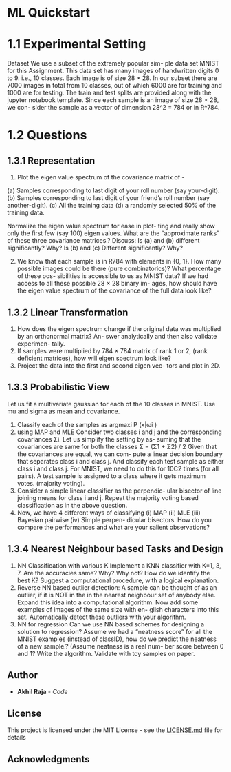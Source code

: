 # ML Quickstart

# 1.1 Experimental Setting

Dataset We use a subset of the extremely popular sim- ple data set MNIST for this Assignment. This data set has many images of handwritten digits 0 to 9. i.e., 10 classes. Each image is of size 28 × 28. In our subset there are 7000 images in total from 10 classes, out of which 6000 are for training and 1000 are for testing. The train and test splits are provided along with the jupyter notebook template.
Since each sample is an image of size 28 × 28, we con- sider the sample as a vector of dimension 28^2 = 784 or in R^784.

# 1.2 Questions
## 1.3.1 Representation

1. Plot the eigen value spectrum of the covariance matrix of - 

(a) Samples corresponding to last digit of your roll number (say your-digit).
(b) Samples corresponding to last digit of your friend’s roll number (say another-digit).
(c) All the training data
(d) a randomly selected 50% of the training data.

Normalize the eigen value spectrum for ease in plot- ting and really show only the first few (say 100) eigen values. What are the “approximate ranks” of these three covariance matrices.?
Discuss: Is (a) and (b) different significantly? Why? Is (b) and (c) Different significantly? Why?

2. We know that each sample is in R784 with elements in {0, 1}. How many possible images could be there (pure combinatorics)? What percentage of these pos- sibilities is accessible to us as MNIST data? If we had access to all these possible 28 × 28 binary im- ages, how should have the eigen value spectrum of the covariance of the full data look like?

## 1.3.2 Linear Transformation

1. How does the eigen spectrum change if the original data was multiplied by an orthonormal matrix? An- swer analytically and then also validate experimen- tally.
2. If samples were multiplied by 784 × 784 matrix of rank 1 or 2, (rank deficient matrices), how will eigen spectrum look like?
3. Project the data into the first and second eigen vec- tors and plot in 2D.

## 1.3.3 Probabilistic View

Let us fit a multivariate gaussian for each of the 10 classes in MNIST. Use mu and sigma as mean and covariance.

1. Classify each of the samples as argmaxi P (x|ωi ) 
2. using MAP and MLE
    Consider two classes i and j and the corresponding covariances Σi. Let us simplify the setting by as- suming that the covariances are same for both the classes
    Σ = (Σ1 + Σ2) / 2
Given that the covariances are equal, we can com- pute a linear decision boundary that separates class i and class j. And classify each test sample as either class i and class j.
For MNIST, we need to do this for 10C2 times (for all pairs). A test sample is assigned to a class where it gets maximum votes. (majority voting).
3. Consider a simple linear classifier as the perpendic- ular bisector of line joining means for class i and j. Repeat the majority voting based classification as in the above question.
4. Now, we have 4 different ways of classifying (i) MAP (ii) MLE (iii) Bayesian pairwise (iv) Simple perpen- dicular bisectors.
How do you compare the performances and what are your salient observations?


## 1.3.4 Nearest Neighbour based Tasks and Design
1. NN Classification with various K Implement a KNN classifier with K=1, 3, 7. Are the accuracies same? Why? Why not? How do we identify the best K? Suggest a computational procedure, with a logical explanation.
2. Reverse NN based outlier detection: A sample can be thought of as an outlier, if it is NOT in the in the nearest neighbour set of anybody else. Expand this idea into a computational algorithm. Now add some examples of images of the same size with en- glish characters into this set. Automatically detect these outliers with your algorithm.
3. NN for regression Can we use NN based schemes for designing a solution to regression? Assume we had a “neatness score” for all the MNIST examples (instead of classID), how do we predict the neatness of a new sample.? (Assume neatness is a real num- ber score between 0 and 1? Write the algorithm. Validate with toy samples on paper.



## Author

* **Akhil Raja** - *Code* 

## License

This project is licensed under the MIT License - see the [LICENSE.md](LICENSE.md) file for details

## Acknowledgments
